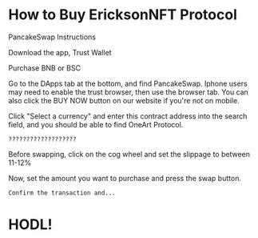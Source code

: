 How to Buy EricksonNFT  Protocol
=================

PancakeSwap Instructions


Download the app, Trust Wallet

Purchase BNB or BSC

Go to the DApps tab at the bottom, and find PancakeSwap. Iphone users may need to enable the trust browser, then use the browser tab. You can also click the BUY NOW button on our website if you're not on mobile.

Click "Select a currency" and enter this contract address into the search field, and you should be able to find OneArt Protocol.
```
???????????????????
```
Before swapping, click on the cog wheel and set the slippage to between 11-12%

Now, set the amount you want to purchase and press the swap button.

```
Confirm the transaction and...
```
HODL!
=================

